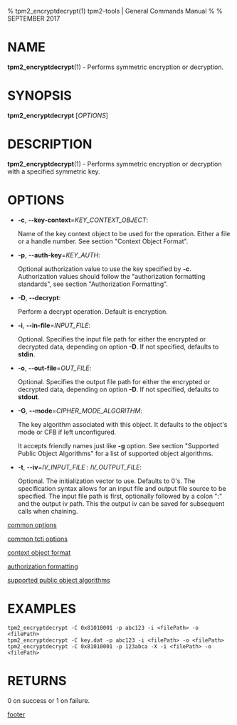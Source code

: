 % tpm2_encryptdecrypt(1) tpm2-tools | General Commands Manual
%
% SEPTEMBER 2017

# NAME

**tpm2_encryptdecrypt**(1) - Performs symmetric encryption or decryption.

# SYNOPSIS

**tpm2_encryptdecrypt** [*OPTIONS*]

# DESCRIPTION

**tpm2_encryptdecrypt**(1) - Performs symmetric encryption or decryption with a
specified symmetric key.

# OPTIONS

  * **-c**, **--key-context**=_KEY\_CONTEXT\_OBJECT_:

    Name of the key context object to be used for the  operation. Either a file
    or a handle number. See section "Context Object Format".

  * **-p**, **--auth-key**=_KEY\_AUTH_:

    Optional authorization value to use the key specified by **-c**.
    Authorization values should follow the "authorization formatting standards",
    see section "Authorization Formatting".

  * **-D**, **--decrypt**:

    Perform a decrypt operation. Default is encryption.

  * **-i**, **--in-file**=_INPUT\_FILE_:

    Optional. Specifies the input file path for either the encrypted or decrypted
    data, depending on option **-D**. If not specified, defaults to **stdin**.

  * **-o**, **--out-file**=_OUT\_FILE_:

    Optional. Specifies the output file path for either the encrypted or decrypted
    data, depending on option **-D**. If not specified, defaults to **stdout**.

  * **-G**, **--mode**=_CIPHER\_MODE\_ALGORITHM_:

    The key algorithm associated with this object. It defaults to the object's
    mode or CFB if left unconfigured.

    It accepts friendly names just like **-g** option.
    See section "Supported Public Object Algorithms" for a list
    of supported object algorithms.

  * **-t**, **--iv**=_IV\_INPUT\_FILE_ : _IV\_OUTPUT\_FILE_:

    Optional. The initialization vector to use. Defaults to 0's. The specification
  syntax allows for an input file and output file source to be specified. The input file
  path is first, optionally followed by a colon ":" and the output iv path. This the output
  iv can be saved for subsequent calls when chaining.

[common options](common/options.md)

[common tcti options](common/tcti.md)

[context object format](common/ctxobj.md)

[authorization formatting](common/authorizations.md)

[supported public object algorithms](common/object-alg.md)

# EXAMPLES

```
tpm2_encryptdecrypt -C 0x81010001 -p abc123 -i <filePath> -o <filePath>
tpm2_encryptdecrypt -C key.dat -p abc123 -i <filePath> -o <filePath>
tpm2_encryptdecrypt -C 0x81010001 -p 123abca -X -i <filePath> -o <filePath>
```

# RETURNS

0 on success or 1 on failure.

[footer](common/footer.md)
